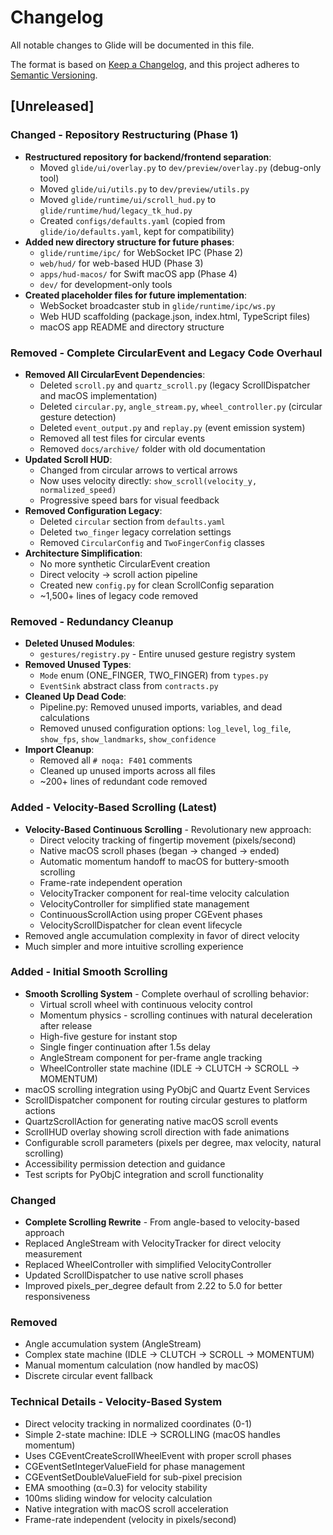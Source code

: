 # Changelog

All notable changes to Glide will be documented in this file.

The format is based on [Keep a Changelog](https://keepachangelog.com/en/1.0.0/),
and this project adheres to [Semantic Versioning](https://semver.org/spec/v2.0.0.html).

## [Unreleased]

### Changed - Repository Restructuring (Phase 1)
- **Restructured repository for backend/frontend separation**:
  - Moved `glide/ui/overlay.py` to `dev/preview/overlay.py` (debug-only tool)
  - Moved `glide/ui/utils.py` to `dev/preview/utils.py` 
  - Moved `glide/runtime/ui/scroll_hud.py` to `glide/runtime/hud/legacy_tk_hud.py`
  - Created `configs/defaults.yaml` (copied from `glide/io/defaults.yaml`, kept for compatibility)
- **Added new directory structure for future phases**:
  - `glide/runtime/ipc/` for WebSocket IPC (Phase 2)
  - `web/hud/` for web-based HUD (Phase 3)
  - `apps/hud-macos/` for Swift macOS app (Phase 4)
  - `dev/` for development-only tools
- **Created placeholder files for future implementation**:
  - WebSocket broadcaster stub in `glide/runtime/ipc/ws.py`
  - Web HUD scaffolding (package.json, index.html, TypeScript files)
  - macOS app README and directory structure

### Removed - Complete CircularEvent and Legacy Code Overhaul
- **Removed All CircularEvent Dependencies**:
  - Deleted `scroll.py` and `quartz_scroll.py` (legacy ScrollDispatcher and macOS implementation)
  - Deleted `circular.py`, `angle_stream.py`, `wheel_controller.py` (circular gesture detection)
  - Deleted `event_output.py` and `replay.py` (event emission system)
  - Removed all test files for circular events
  - Removed `docs/archive/` folder with old documentation
- **Updated Scroll HUD**:
  - Changed from circular arrows to vertical arrows
  - Now uses velocity directly: `show_scroll(velocity_y, normalized_speed)`
  - Progressive speed bars for visual feedback
- **Removed Configuration Legacy**:
  - Deleted `circular` section from `defaults.yaml`
  - Deleted `two_finger` legacy correlation settings
  - Removed `CircularConfig` and `TwoFingerConfig` classes
- **Architecture Simplification**:
  - No more synthetic CircularEvent creation
  - Direct velocity → scroll action pipeline
  - Created new `config.py` for clean ScrollConfig separation
  - ~1,500+ lines of legacy code removed

### Removed - Redundancy Cleanup
- **Deleted Unused Modules**:
  - `gestures/registry.py` - Entire unused gesture registry system
- **Removed Unused Types**:
  - `Mode` enum (ONE_FINGER, TWO_FINGER) from `types.py`
  - `EventSink` abstract class from `contracts.py`
- **Cleaned Up Dead Code**:
  - Pipeline.py: Removed unused imports, variables, and dead calculations
  - Removed unused configuration options: `log_level`, `log_file`, `show_fps`, `show_landmarks`, `show_confidence`
- **Import Cleanup**:
  - Removed all `# noqa: F401` comments
  - Cleaned up unused imports across all files
  - ~200+ lines of redundant code removed

### Added - Velocity-Based Scrolling (Latest)
- **Velocity-Based Continuous Scrolling** - Revolutionary new approach:
  - Direct velocity tracking of fingertip movement (pixels/second)
  - Native macOS scroll phases (began → changed → ended)
  - Automatic momentum handoff to macOS for buttery-smooth scrolling
  - Frame-rate independent operation
  - VelocityTracker component for real-time velocity calculation
  - VelocityController for simplified state management
  - ContinuousScrollAction using proper CGEvent phases
  - VelocityScrollDispatcher for clean event lifecycle
- Removed angle accumulation complexity in favor of direct velocity
- Much simpler and more intuitive scrolling experience

### Added - Initial Smooth Scrolling
- **Smooth Scrolling System** - Complete overhaul of scrolling behavior:
  - Virtual scroll wheel with continuous velocity control
  - Momentum physics - scrolling continues with natural deceleration after release
  - High-five gesture for instant stop
  - Single finger continuation after 1.5s delay
  - AngleStream component for per-frame angle tracking
  - WheelController state machine (IDLE → CLUTCH → SCROLL → MOMENTUM)
- macOS scrolling integration using PyObjC and Quartz Event Services
- ScrollDispatcher component for routing circular gestures to platform actions
- QuartzScrollAction for generating native macOS scroll events
- ScrollHUD overlay showing scroll direction with fade animations
- Configurable scroll parameters (pixels per degree, max velocity, natural scrolling)
- Accessibility permission detection and guidance
- Test scripts for PyObjC integration and scroll functionality

### Changed
- **Complete Scrolling Rewrite** - From angle-based to velocity-based approach
- Replaced AngleStream with VelocityTracker for direct velocity measurement
- Replaced WheelController with simplified VelocityController
- Updated ScrollDispatcher to use native scroll phases
- Improved pixels_per_degree default from 2.22 to 5.0 for better responsiveness

### Removed
- Angle accumulation system (AngleStream)
- Complex state machine (IDLE → CLUTCH → SCROLL → MOMENTUM)
- Manual momentum calculation (now handled by macOS)
- Discrete circular event fallback

### Technical Details - Velocity-Based System
- Direct velocity tracking in normalized coordinates (0-1)
- Simple 2-state machine: IDLE → SCROLLING (macOS handles momentum)
- Uses CGEventCreateScrollWheelEvent with proper scroll phases
- CGEventSetIntegerValueField for phase management
- CGEventSetDoubleValueField for sub-pixel precision
- EMA smoothing (α=0.3) for velocity stability
- 100ms sliding window for velocity calculation
- Native integration with macOS scroll acceleration
- Frame-rate independent (velocity in pixels/second)